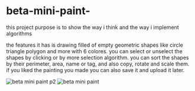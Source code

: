 # beta-mini-paint-
this project purpose is to show the way i think and the way i implement algorithms

the features it has is drawing filled of empty geometric shapes like circle triangle polygon and more with 6 colores.
you can select or unselect the shapes by clicking or by more selection algorithm.
you can sort the shapes by their perimeter, area, name or tag, and also copy, rotate and scale them.
if you liked the painting you made you can also save it and upload it later.

![beta mini paint p2](https://user-images.githubusercontent.com/91688347/233788821-6526c456-b72d-4dfb-af1d-0af35eeb9391.png)
![beta mini paint](https://user-images.githubusercontent.com/91688347/233788822-3902179f-70b8-4953-814c-1970b54e5076.png)

